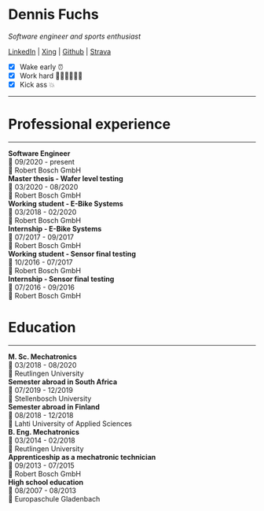 # Dennis Fuchs  
_Software engineer and sports enthusiast_  
  
[LinkedIn](https://www.linkedin.com/in/dennis-fuchs/) | [Xing](https://www.xing.com/profile/Dennis_Fuchs21/cv) | [Github](https://github.com/fuchsde) | [Strava](https://www.strava.com/athletes/22041096)  
  
- [X] Wake early ⏰
- [X] Work hard 🏊‍♂️🚴‍♂️🏃‍♂️
- [X] Kick ass 💥  
  
***  
  
# Professional experience  
***  
  
**Software Engineer**  
📅 09/2020 - present  
📌 Robert Bosch GmbH  
**Master thesis - Wafer level testing**  
📅 03/2020 - 08/2020  
📌 Robert Bosch GmbH  
**Working student - E-Bike Systems**  
📅 03/2018 - 02/2020  
📌 Robert Bosch GmbH  
**Internship - E-Bike Systems**  
📅 07/2017 - 09/2017  
📌 Robert Bosch GmbH  
**Working student - Sensor final testing**  
📅 10/2016 - 07/2017  
📌 Robert Bosch GmbH  
**Internship - Sensor final testing**  
📅 07/2016 - 09/2016  
📌 Robert Bosch GmbH  
  
# Education  
***  
  
**M. Sc. Mechatronics**  
📅 03/2018 - 08/2020  
📌 Reutlingen University  
**Semester abroad in South Africa**  
📅 07/2019 - 12/2019  
📌 Stellenbosch University  
**Semester abroad in Finland**  
📅 08/2018 - 12/2018  
📌 Lahti University of Applied Sciences  
**B. Eng. Mechatronics**  
📅 03/2014 - 02/2018  
📌 Reutlingen University  
**Apprenticeship as a mechatronic technician**  
📅 09/2013 - 07/2015  
📌 Robert Bosch GmbH  
**High school education**  
📅 08/2007 - 08/2013  
📌 Europaschule Gladenbach  
  
